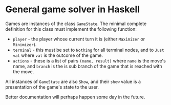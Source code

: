 # General game solver in Haskell

Games are instances of the class `GameState`. The minimal complete definition for this class must implement the following function:

* `player` - the player whose current turn it is (either `Maximizer` or `Minimizer`).
* `terminal` - this must be set to `Nothing` for all terminal nodes, and to `Just val` where `val` is the outcome of the game.
* `actions` - these is a list of pairs `(name, result)` where `name` is the move's name, and `branch` is the is sub branch of the game that is reached with the move.

All instances of `GameState` are also `Show`, and their `show` value is a presentation of the game's state to the user.



Better documentation will perhaps happen some day in the future.
